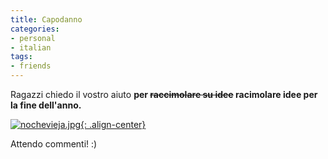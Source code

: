 ```yaml
---
title: Capodanno
categories:
- personal
- italian
tags:
- friends
---
```

Ragazzi chiedo il vostro aiuto **per ~~raccimolare su idee~~ racimolare idee
per la fine dell'anno.**

[![nochevieja.jpg]({{site.url}}/assets/images/nochevieja.jpg){: .align-center}]({{site.url}}/assets/images/nochevieja.jpg "nochevieja.jpg" )

Attendo commenti! :)


